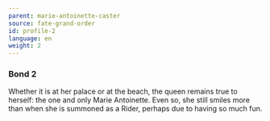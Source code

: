 ```yaml
---
parent: marie-antoinette-caster
source: fate-grand-order
id: profile-2
language: en
weight: 2
---
```


### Bond 2

Whether it is at her palace or at the beach, the queen remains true to herself: the one and only Marie Antoinette. Even so, she still smiles more than when she is summoned as a Rider, perhaps due to having so much fun.
